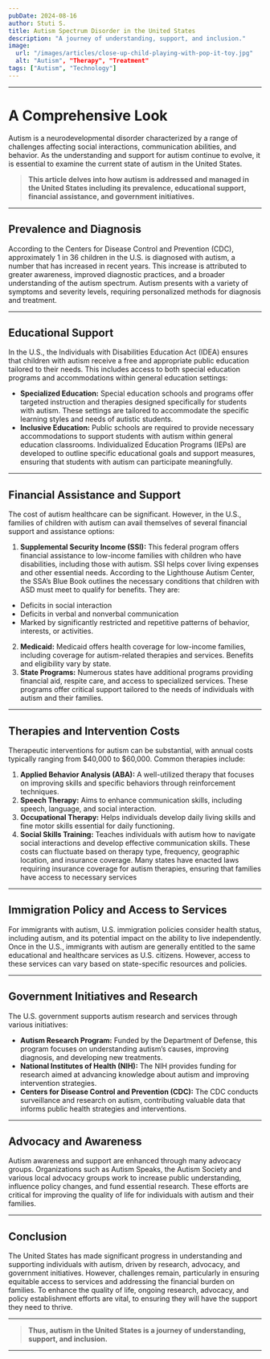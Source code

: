 ```yaml
---
pubDate: 2024-08-16
author: Stuti S.
title: Autism Spectrum Disorder in the United States
description: "A journey of understanding, support, and inclusion."
image:
  url: "/images/articles/close-up-child-playing-with-pop-it-toy.jpg"
  alt: "Autism", "Therapy", "Treatment"
tags: ["Autism", "Technology"]
---
```


***

# A Comprehensive Look
Autism is a neurodevelopmental disorder characterized by a range of challenges affecting social interactions, communication abilities, and behavior. As the understanding and support for autism continue to evolve, it is essential to examine the current state of autism in the United States.
> **This article delves into how autism is addressed and managed in the United States including its prevalence, educational support, financial assistance, and government initiatives.** 
*** 

## Prevalence and Diagnosis
According to the Centers for Disease Control and Prevention (CDC), approximately 1 in 36 children in the U.S. is diagnosed with autism, a number that has increased in recent years. This increase is attributed to greater awareness, improved diagnostic practices, and a broader understanding of the autism spectrum. Autism presents with a variety of symptoms and severity levels, requiring personalized methods for diagnosis and treatment.
*** 

## Educational Support
In the U.S., the Individuals with Disabilities Education Act (IDEA) ensures that children with autism receive a free and appropriate public education tailored to their needs. This includes access to both special education programs and accommodations within general education settings:
- **Specialized Education:** Special education schools and programs offer targeted instruction and therapies designed specifically for students with autism. These settings are tailored to accommodate the specific learning styles and needs of autistic students.
- **Inclusive Education:** Public schools are required to provide necessary accommodations to support students with autism within general education classrooms. Individualized Education Programs (IEPs) are developed to outline specific educational goals and support measures, ensuring that students with autism can participate meaningfully.
*** 

## Financial Assistance and Support
The cost of autism healthcare can be significant. However, in the U.S., families of children with autism can avail themselves of several financial support and assistance options:
1. **Supplemental Security Income (SSI):** This federal program offers financial assistance to low-income families with children who have disabilities, including those with autism. SSI helps cover living expenses and other essential needs. According to the Lighthouse Autism Center, the SSA’s  Blue Book outlines the necessary conditions that children with ASD must meet to qualify for benefits. They are:
- Deficits in social interaction 
- Deficits in verbal and nonverbal communication 
- Marked by significantly restricted and repetitive patterns of behavior, interests, or activities.
2. **Medicaid:** Medicaid offers health coverage for low-income families, including coverage for autism-related therapies and services. Benefits and eligibility vary by state.
3. **State Programs:** Numerous states have additional programs providing financial aid, respite care, and access to specialized services. These programs offer critical support tailored to the needs of individuals with autism and their families.
***

## Therapies and Intervention Costs
Therapeutic interventions for autism can be substantial, with annual costs typically ranging from $40,000 to $60,000. Common therapies include:
1. **Applied Behavior Analysis (ABA):** A well-utilized therapy that focuses on improving skills and specific behaviors through reinforcement techniques.
2. **Speech Therapy:** Aims to enhance communication skills, including speech, language, and social interaction.
3. **Occupational Therapy:** Helps individuals develop daily living skills and fine motor skills essential for daily functioning.
4. **Social Skills Training:** Teaches individuals with autism how to navigate social interactions and develop effective communication skills.
These costs can fluctuate based on therapy type, frequency, geographic location, and insurance coverage. Many states have enacted laws requiring insurance coverage for autism therapies, ensuring that families have access to necessary services
*** 

## Immigration Policy and Access to Services
For immigrants with autism, U.S. immigration policies consider health status, including autism, and its potential impact on the ability to live independently. Once in the U.S., immigrants with autism are generally entitled to the same educational and healthcare services as U.S. citizens. However, access to these services can vary based on state-specific resources and policies.
*** 

## Government Initiatives and Research
The U.S. government supports autism research and services through various initiatives:
- **Autism Research Program:** Funded by the Department of Defense, this program focuses on understanding autism’s causes, improving diagnosis, and developing new treatments.
- **National Institutes of Health (NIH):** The NIH provides funding for research aimed at advancing knowledge about autism and improving intervention strategies.
- **Centers for Disease Control and Prevention (CDC):** The CDC conducts surveillance and research on autism, contributing valuable data that informs public health strategies and interventions.
*** 

## Advocacy and Awareness
Autism awareness and support are enhanced through many advocacy groups. Organizations such as Autism Speaks, the Autism Society and various local advocacy groups work to increase public understanding, influence policy changes, and fund essential research. These efforts are critical for improving the quality of life for individuals with autism and their families.
***

## Conclusion
The United States has made significant progress in understanding and supporting individuals with autism, driven by research, advocacy, and government initiatives. However, challenges remain, particularly in ensuring equitable access to services and addressing the financial burden on families. To enhance the quality of life, ongoing research, advocacy, and policy establishment efforts are vital, to ensuring they will have the support they need to thrive.
*** 
> **Thus, autism in the United States is a journey of understanding, support, and inclusion.**
*** 
